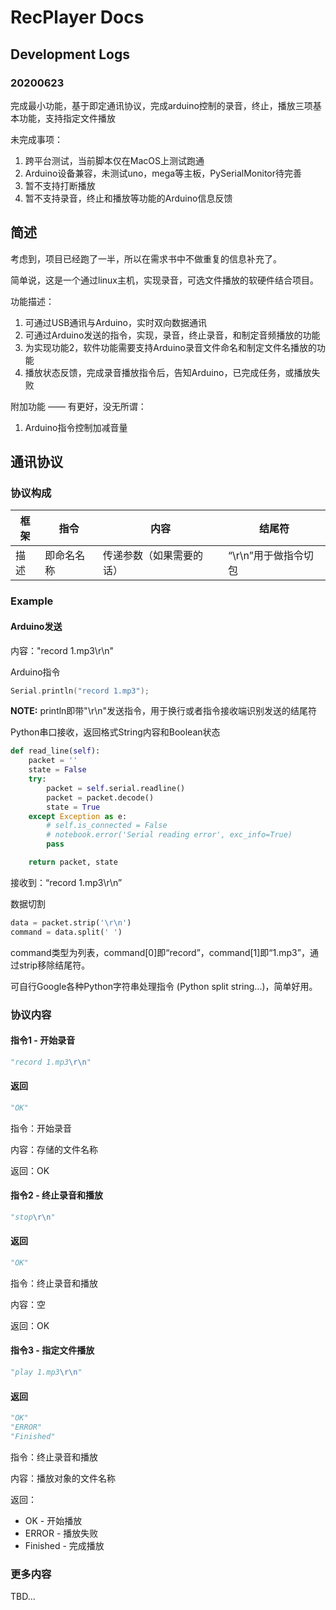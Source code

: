 # RecPlayer Docs

## Development Logs

### 20200623

完成最小功能，基于即定通讯协议，完成arduino控制的录音，终止，播放三项基本功能，支持指定文件播放

未完成事项：

1. 跨平台测试，当前脚本仅在MacOS上测试跑通
2. Arduino设备兼容，未测试uno，mega等主板，PySerialMonitor待完善
3. 暂不支持打断播放
4. 暂不支持录音，终止和播放等功能的Arduino信息反馈



## 简述

考虑到，项目已经跑了一半，所以在需求书中不做重复的信息补充了。

简单说，这是一个通过linux主机，实现录音，可选文件播放的软硬件结合项目。

功能描述：

1. 可通过USB通讯与Arduino，实时双向数据通讯
2. 可通过Arduino发送的指令，实现，录音，终止录音，和制定音频播放的功能
3. 为实现功能2，软件功能需要支持Arduino录音文件命名和制定文件名播放的功能
4. 播放状态反馈，完成录音播放指令后，告知Arduino，已完成任务，或播放失败

附加功能 —— 有更好，没无所谓：

1. Arduino指令控制加减音量

## 通讯协议

### 协议构成

| 框架   | 指令    | 内容           | 结尾符           |
| ---- | ----- | ------------ | ------------- |
| 描述   | 即命名名称 | 传递参数（如果需要的话） | “\r\n”用于做指令切包 |



### Example

#### Arduino发送

内容："record 1.mp3\r\n"

Arduino指令

```c++
Serial.println("record 1.mp3");
```

**NOTE:** println即带"\r\n"发送指令，用于换行或者指令接收端识别发送的结尾符

Python串口接收，返回格式String内容和Boolean状态

```python
def read_line(self):
    packet = ''
    state = False
    try:
        packet = self.serial.readline()
        packet = packet.decode()
        state = True
    except Exception as e:
        # self.is_connected = False
        # notebook.error('Serial reading error', exc_info=True)
        pass

    return packet, state
```

接收到：“record 1.mp3\r\n”

数据切割

```python
data = packet.strip('\r\n')
command = data.split(' ')
```

command类型为列表，command[0]即“record”，command[1]即“1.mp3”，通过strip移除结尾符。

可自行Google各种Python字符串处理指令 (Python split string...)，简单好用。



### 协议内容

#### 指令1 - 开始录音

```python
"record 1.mp3\r\n"
```

#### 返回

```python
"OK"
```

指令：开始录音

内容：存储的文件名称

返回：OK



#### 指令2 - 终止录音和播放

```python
"stop\r\n"
```

#### 返回

```python
"OK"
```

指令：终止录音和播放

内容：空

返回：OK



#### 指令3 - 指定文件播放

```python
"play 1.mp3\r\n"
```

#### 返回

```python
"OK"
"ERROR"
"Finished"
```

指令：终止录音和播放

内容：播放对象的文件名称

返回：

- OK - 开始播放
- ERROR - 播放失败
- Finished - 完成播放

### 更多内容

TBD...